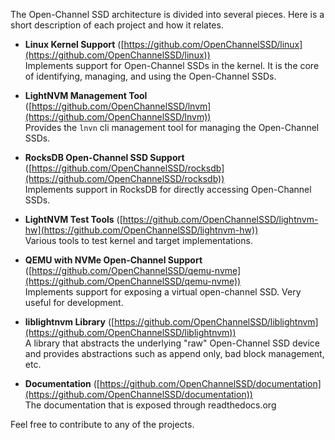 The Open-Channel SSD architecture is divided into several pieces. Here is a short description of each project and how it relates.

   - **Linux Kernel Support**
     ([https://github.com/OpenChannelSSD/linux](https://github.com/OpenChannelSSD/linux)) <br>
      Implements support for Open-Channel SSDs in the kernel. It is the core of identifying, managing, and using the Open-Channel SSDs.

   - **LightNVM Management Tool**
     ([https://github.com/OpenChannelSSD/lnvm](https://github.com/OpenChannelSSD/lnvm))
     <br>
      Provides the `lnvn` cli management tool for managing the Open-Channel SSDs.
   
   - **RocksDB Open-Channel SSD Support**
     ([https://github.com/OpenChannelSSD/rocksdb](https://github.com/OpenChannelSSD/rocksdb))<br>
      Implements support in RocksDB for directly accessing Open-Channel SSDs.

   - **LightNVM Test Tools**
     ([https://github.com/OpenChannelSSD/lightnvm-hw](https://github.com/OpenChannelSSD/lightnvm-hw))<br>
      Various tools to test kernel and target implementations.

   - **QEMU with NVMe Open-Channel Support**
     ([https://github.com/OpenChannelSSD/qemu-nvme](https://github.com/OpenChannelSSD/qemu-nvme))<br>
      Implements support for exposing a virtual open-channel SSD. Very useful for development.

   - **liblightnvm Library**
     ([https://github.com/OpenChannelSSD/liblightnvm](https://github.com/OpenChannelSSD/liblightnvm))<br>
      A library that abstracts the underlying "raw" Open-Channel SSD device and provides abstractions such as append only, bad block management, etc.
   
   - **Documentation**
     ([https://github.com/OpenChannelSSD/documentation](https://github.com/OpenChannelSSD/documentation))<br>
      The documentation that is exposed through readthedocs.org
   
Feel free to contribute to any of the projects.
